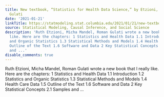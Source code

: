 ```yaml
---
title: New textbook, “Statistics for Health Data Science,” by Etzioni, Mandel, and
  Gulati
date: '2021-01-21'
linkTitle: https://statmodeling.stat.columbia.edu/2021/01/21/new-textbook-statistics-for-health-data-science-by-etzioni-mandel-and-gulati/
source: Statistical Modeling, Causal Inference, and Social Science
description: 'Ruth Etzioni, Micha Mandel, Roman Gulati wrote a new book that I really
  like. Here are the chapters: 1 Statistics and Health Data 1.1 Introduction 1.2 Statistics
  and Organic Statistics 1.3 Statistical Methods and Models 1.4 Health Care Data 1.5
  Outline of the Text 1.6 Software and Data 2 Key Statistical Concepts 2.1 Samples
  and ...'
disable_comments: true
---
```

Ruth Etzioni, Micha Mandel, Roman Gulati wrote a new book that I really like. Here are the chapters: 1 Statistics and Health Data 1.1 Introduction 1.2 Statistics and Organic Statistics 1.3 Statistical Methods and Models 1.4 Health Care Data 1.5 Outline of the Text 1.6 Software and Data 2 Key Statistical Concepts 2.1 Samples and ...